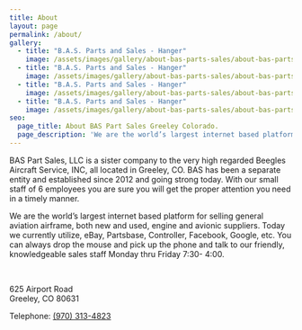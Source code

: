 ```yaml
---
title: About
layout: page
permalink: /about/
gallery:
  - title: "B.A.S. Parts and Sales - Hanger"
    image: /assets/images/gallery/about-bas-parts-sales/about-bas-parts-sales-001.jpg
  - title: "B.A.S. Parts and Sales - Hanger"
    image: /assets/images/gallery/about-bas-parts-sales/about-bas-parts-sales-002.jpg
  - title: "B.A.S. Parts and Sales - Hanger"
    image: /assets/images/gallery/about-bas-parts-sales/about-bas-parts-sales-003.jpg
  - title: "B.A.S. Parts and Sales - Hanger"
    image: /assets/images/gallery/about-bas-parts-sales/about-bas-parts-sales-004.jpg
seo:
  page_title: About BAS Part Sales Greeley Colorado.
  page_description: 'We are the world’s largest internet based platforms for selling general aviation airframe, both new and used, engine and avionic suppliers.'
---
```



BAS Part Sales, LLC is a sister company to the very high regarded Beegles Aircraft Service, INC, all located in Greeley, CO. BAS has been a separate entity and established since 2012 and going strong today. With our small staff of 6 employees you are sure you will get the proper attention you need in a timely manner.

We are the world’s largest internet based platform for selling general aviation airframe, both new and used, engine and avionic suppliers. Today we currently utilize, eBay, Partsbase, Controller, Facebook, Google, etc. You can always drop the mouse and pick up the phone and talk to our friendly, knowledgeable sales staff Monday thru Friday 7:30- 4:00.

&nbsp;

625 Airport Road
<br>Greeley, CO 80631

Telephone: [(970) 313-4823](tel:9703134823)
